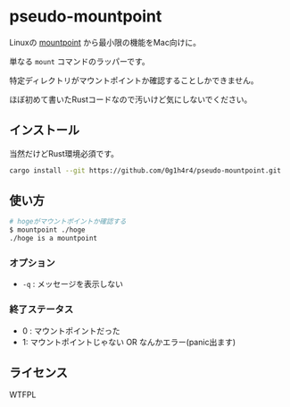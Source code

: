 # pseudo-mountpoint   
  
Linuxの [mountpoint](https://linux.die.net/man/1/mountpoint) から最小限の機能をMac向けに。

単なる `mount` コマンドのラッパーです。

特定ディレクトリがマウントポイントか確認することしかできません。

ほぼ初めて書いたRustコードなので汚いけど気にしないでください。

## インストール

当然だけどRust環境必須です。

```sh
cargo install --git https://github.com/0g1h4r4/pseudo-mountpoint.git
```

## 使い方

```sh
# hogeがマウントポイントか確認する
$ mountpoint ./hoge
./hoge is a mountpoint
```

### オプション

- `-q` : メッセージを表示しない

### 終了ステータス

- 0 : マウントポイントだった
- 1: マウントポイントじゃない OR なんかエラー(panic出ます)

## ライセンス

WTFPL
